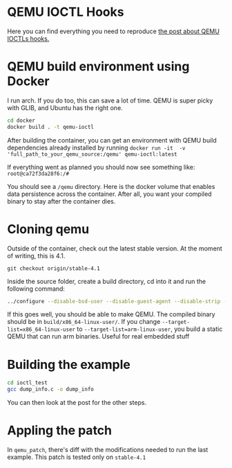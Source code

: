 # QEMU IOCTL Hooks
Here you can find everything you need to reproduce [the post about QEMU IOCTLs hooks.](https://carlo.marag.no/posts/qemu-ioctl-hooks/)

# QEMU build environment using Docker
I run arch. If you do too, this can save a lot of time. QEMU is super picky with GLIB, and Ubuntu has the right one.
```bash
cd docker
docker build . -t qemu-ioctl
```

After building the container, you can get an environment with QEMU build dependencies already installed by running
`docker run -it  -v 'full_path_to_your_qemu_source:/qemu' qemu-ioctl:latest`

If everything went as planned you should now see something like:
`root@ca72f3da28f6:/#`

You should see a `/qemu` directory. Here is the docker volume that enables data persistence across the container. After all, you want your compiled binary to stay after the container dies.

# Cloning qemu

Outside of the container, check out the latest stable version. At the moment of writing, this is 4.1. 

`git checkout origin/stable-4.1`

Inside the source folder, create a build directory, cd into it and run the following command:

```bash
../configure --disable-bsd-user --disable-guest-agent --disable-strip --disable-werror --disable-gcrypt --disable-debug-info --disable-debug-tcg --disable-tcg-interpreter --enable-attr --disable-brlapi --disable-linux-aio --disable-bzip2 --disable-cap-ng --disable-curl --disable-fdt --disable-glusterfs --disable-gnutls --disable-nettle --disable-gtk --disable-rdma --disable-libiscsi --disable-vnc-jpeg --disable-kvm --disable-lzo --disable-curses --disable-libnfs --disable-numa --disable-opengl --disable-vnc-png --disable-rbd --disable-vnc-sasl --disable-sdl --disable-seccomp --disable-smartcard --disable-snappy --disable-spice --disable-libusb --disable-usb-redir --disable-vde --disable-vhost-net --disable-virglrenderer --disable-virtfs --disable-vnc --disable-vte --disable-xen --disable-xen-pci-passthrough --disable-xfsctl --enable-linux-user --disable-system --disable-blobs --disable-tools --target-list=x86_64-linux-user --static --disable-pie
```

If this goes well, you should be able to make QEMU. The compiled binary should be in `build/x86_64-linux-user/`.
If you change `--target-list=x86_64-linux-user` to `--target-list=arm-linux-user`, you build a static QEMU that can run arm binaries. Useful for real embedded stuff

# Building the example

```bash
cd ioctl_test
gcc dump_info.c -o dump_info
```

You can then look at the post for the other steps.

# Appling the patch

In `qemu_patch`, there's diff with the modifications needed to run the last example. This patch is tested only on `stable-4.1`

